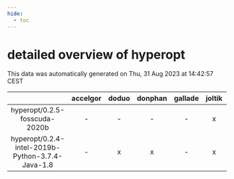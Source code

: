 ```yaml
---
hide:
  - toc
---
```


detailed overview of hyperopt
=============================


This data was automatically generated on Thu, 31 Aug 2023 at 14:42:57 CEST  

| |accelgor|doduo|donphan|gallade|joltik|skitty|swalot|victini|
| :---: | :---: | :---: | :---: | :---: | :---: | :---: | :---: | :---: |
|hyperopt/0.2.5-fosscuda-2020b|-|-|-|-|x|-|-|-|
|hyperopt/0.2.4-intel-2019b-Python-3.7.4-Java-1.8|-|x|x|-|x|-|-|-|
